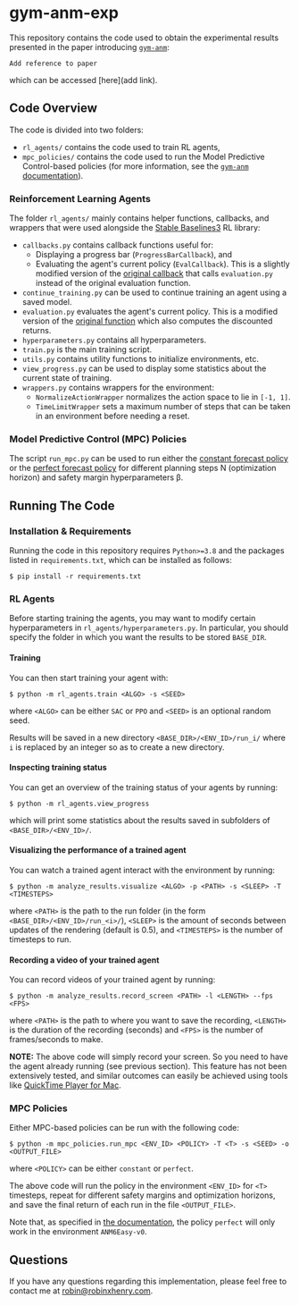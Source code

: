 # gym-anm-exp

This repository contains the code used to obtain the experimental results presented in
the paper introducing [`gym-anm`](https://github.com/robinhenry/gym-anm):
```
Add reference to paper
```
which can be accessed [here](add link).

## Code Overview
The code is divided into two folders: 
- `rl_agents/` contains the code used to train RL agents,
- `mpc_policies/` contains the code used to run the Model Predictive Control-based policies
  (for more information, see the [`gym-anm` documentation](https://gym-anm.readthedocs.io/en/latest/topics/mpc.html)).

### Reinforcement Learning Agents
The folder `rl_agents/` mainly contains helper functions, callbacks, and wrappers that
were used alongside the [Stable Baselines3](https://github.com/DLR-RM/stable-baselines3) RL library:
* `callbacks.py` contains callback functions useful for: 
  * Displaying a progress bar (`ProgressBarCallback`), and
  * Evaluating the agent's current policy (`EvalCallback`). This is a slightly modified version
    of the [original callback](https://github.com/DLR-RM/stable-baselines3/blob/master/stable_baselines3/common/callbacks.py#L261)
    that calls `evaluation.py` instead of the original evaluation function.
* `continue_training.py` can be used to continue training an agent using a saved model.
* `evaluation.py` evaluates the agent's current policy. This is a modified version of the 
  [original function](https://github.com/DLR-RM/stable-baselines3/blob/master/stable_baselines3/common/evaluation.py)
  which also computes the discounted returns.
* `hyperparameters.py` contains all hyperparameters.
* `train.py` is the main training script.
* `utils.py` contains utility functions to initialize environments, etc.
* `view_progress.py` can be used to display some statistics about the current state of training.
* `wrappers.py` contains wrappers for the environment:
  * `NormalizeActionWrapper` normalizes the action space to lie in `[-1, 1]`.
  * `TimeLimitWrapper` sets a maximum number of steps that can be taken in an environment before needing a reset.

### Model Predictive Control (MPC) Policies
The script `run_mpc.py` can be used to run either the 
[constant forecast policy](https://gym-anm.readthedocs.io/en/latest/topics/mpc.html#constant-forecast) or the
[perfect forecast policy](https://gym-anm.readthedocs.io/en/latest/topics/mpc.html#perfect-forecast) for different
planning steps N (optimization horizon) and safety margin hyperparameters &beta;. 

## Running The Code

### Installation & Requirements
Running the code in this repository requires `Python>=3.8` and the packages listed in `requirements.txt`, which 
can be installed as follows:
```
$ pip install -r requirements.txt
```

### RL Agents
Before starting training the agents, you may want to modify certain hyperparameters in `rl_agents/hyperparameters.py`.
In particular, you should specify the folder in which you want the results to be stored `BASE_DIR`.

#### Training
You can then start training your agent with:
```
$ python -m rl_agents.train <ALGO> -s <SEED>
```
where `<ALGO>` can be either `SAC` or `PPO` and `<SEED>` is an optional random seed.

Results will be saved in a new directory `<BASE_DIR>/<ENV_ID>/run_i/` where `i` is replaced by an integer
so as to create a new directory.

#### Inspecting training status
You can get an overview of the training status of your agents by running:
``` 
$ python -m rl_agents.view_progress
```
which will print some statistics about the results saved in subfolders of `<BASE_DIR>/<ENV_ID>/`.

#### Visualizing the performance of a trained agent
You can watch a trained agent interact with the environment by running:
``` 
$ python -m analyze_results.visualize <ALGO> -p <PATH> -s <SLEEP> -T <TIMESTEPS>
```
where `<PATH>` is the path to the run folder (in the form `<BASE_DIR>/<ENV_ID>/run_<i>/`), `<SLEEP>` is
the amount of seconds between updates of the rendering (default is 0.5), and `<TIMESTEPS>` is the number
of timesteps to run.

#### Recording a video of your trained agent
You can record videos of your trained agent by running:
``` 
$ python -m analyze_results.record_screen <PATH> -l <LENGTH> --fps <FPS>
```
where `<PATH>` is the path to where you want to save the recording, `<LENGTH>` is the duration of the 
recording (seconds) and `<FPS>` is the number of frames/seconds to make.

**NOTE:** The above code will simply record your screen. So you need to have the agent already running 
(see previous section). This feature has not been extensively tested, and similar outcomes can easily
be achieved using tools like [QuickTime Player for Mac](https://libguides.rowan.edu/c.php?g=248114&p=4711659).

### MPC Policies
Either MPC-based policies can be run with the following code:
``` 
$ python -m mpc_policies.run_mpc <ENV_ID> <POLICY> -T <T> -s <SEED> -o <OUTPUT_FILE>
```
where `<POLICY>` can be either `constant` or `perfect`.

The above code will run the policy in the environment `<ENV_ID>` for `<T>` timesteps, repeat
for different safety margins and optimization horizons, and save the final return of each run
in the file `<OUTPUT_FILE>`.

Note that, as specified in [the documentation](https://gym-anm.readthedocs.io/en/latest/topics/mpc.html),
the policy `perfect` will only work in the environment `ANM6Easy-v0`.


## Questions
If you have any questions regarding this implementation, please feel free to contact me at
robin@robinxhenry.com.
